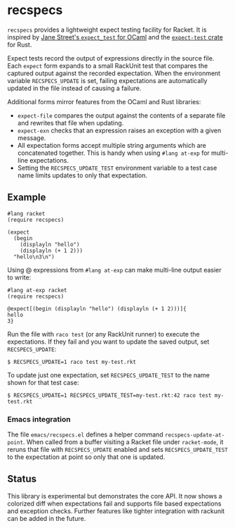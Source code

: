 # recspecs

`recspecs` provides a lightweight expect testing facility for Racket. It is
inspired by [Jane Street's `expect_test` for OCaml](https://github.com/janestreet/expect_test)
and the [`expect-test` crate](https://github.com/greyblake/expect-test) for Rust.

Expect tests record the output of expressions directly in the source file.
Each `expect` form expands to a small RackUnit test that compares the
captured output against the recorded expectation. When the environment
variable `RECSPECS_UPDATE` is set, failing expectations are automatically
updated in the file instead of causing a failure.

Additional forms mirror features from the OCaml and Rust libraries:

* `expect-file` compares the output against the contents of a separate file
  and rewrites that file when updating.
* `expect-exn` checks that an expression raises an exception with a given
  message.
* All expectation forms accept multiple string arguments which are
  concatenated together. This is handy when using
  `#lang at-exp` for multi-line expectations.
* Setting the `RECSPECS_UPDATE_TEST` environment variable to a test case
  name limits updates to only that expectation.

## Example

```racket
#lang racket
(require recspecs)

(expect
  (begin
    (displayln "hello")
    (displayln (+ 1 2)))
  "hello\n3\n")
```

Using @ expressions from `#lang at-exp` can make multi-line output
easier to write:

```racket
#lang at-exp racket
(require recspecs)

@expect[(begin (displayln "hello") (displayln (+ 1 2)))]{
hello
3}
```

Run the file with `raco test` (or any RackUnit runner) to execute the
expectations. If they fail and you want to update the saved output, set
`RECSPECS_UPDATE`:

```console
$ RECSPECS_UPDATE=1 raco test my-test.rkt
```
To update just one expectation, set `RECSPECS_UPDATE_TEST` to the name
shown for that test case:

```console
$ RECSPECS_UPDATE=1 RECSPECS_UPDATE_TEST=my-test.rkt:42 raco test my-test.rkt
```

### Emacs integration

The file `emacs/recspecs.el` defines a helper command
`recspecs-update-at-point`.  When called from a buffer visiting a Racket
file under `racket-mode`, it reruns that file with
`RECSPECS_UPDATE` enabled and sets `RECSPECS_UPDATE_TEST` to the
expectation at point so only that one is updated.

## Status

This library is experimental but demonstrates the core API. It now shows a
colorized diff when expectations fail and supports file based expectations
and exception checks. Further features like tighter integration with
rackunit can be added in the future.

